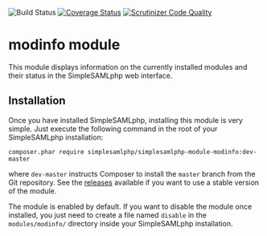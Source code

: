 ![Build Status](https://github.com/simplesamlphp/simplesamlphp-module-modinfo/workflows/CI/badge.svg?branch=master)
[![Coverage Status](https://codecov.io/gh/simplesamlphp/simplesamlphp-module-modinfo/branch/master/graph/badge.svg)](https://codecov.io/gh/simplesamlphp/simplesamlphp-module-modinfo)
[![Scrutinizer Code Quality](https://scrutinizer-ci.com/g/simplesamlphp/simplesamlphp-module-modinfo/badges/quality-score.png?b=master)](https://scrutinizer-ci.com/g/simplesamlphp/simplesamlphp-module-modinfo/?branch=master)

modinfo module
==============

This module displays information on the currently installed modules and their status in the SimpleSAMLphp web interface.

Installation
------------

Once you have installed SimpleSAMLphp, installing this module is very simple. Just execute the following
command in the root of your SimpleSAMLphp installation:

```
composer.phar require simplesamlphp/simplesamlphp-module-modinfo:dev-master
```

where `dev-master` instructs Composer to install the `master` branch from the Git repository. See the
[releases](https://github.com/simplesamlphp/simplesamlphp-module-modinfo/releases) available if you
want to use a stable version of the module.

The module is enabled by default. If you want to disable the module once installed, you just need to create a file named
`disable` in the `modules/modinfo/` directory inside your SimpleSAMLphp installation.
